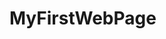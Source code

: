 # MyFirstWebPage
<script async src="https://pagead2.googlesyndication.com/pagead/js/adsbygoogle.js?client=ca-pub-4901370822800300"
     crossorigin="anonymous"></script>
